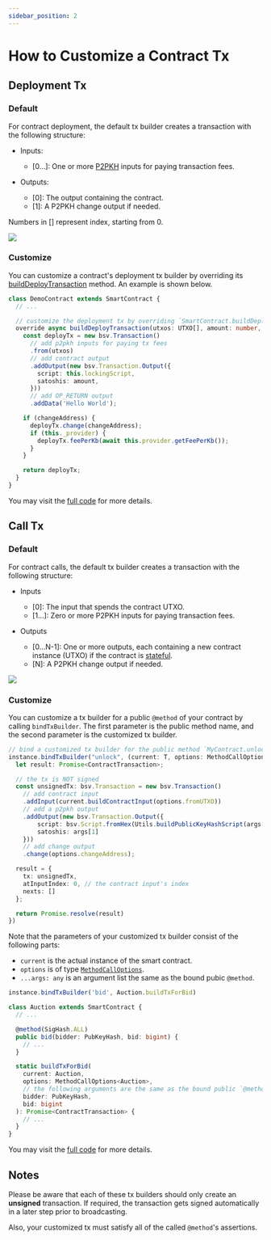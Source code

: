 ```yaml
---
sidebar_position: 2
---
```


# How to Customize a Contract Tx


## Deployment Tx

### Default
For contract deployment, the default tx builder creates a transaction with the following structure:

* Inputs:

  * [0…]: One or more [P2PKH](https://learnmeabitcoin.com/technical/p2pkh) inputs for paying transaction fees.

* Outputs:

  * [0]: The output containing the contract.
  * [1]: A P2PKH change output if needed.

Numbers in [] represent index, starting from 0.

![](https://lucid.app/publicSegments/view/5242c7cb-d30d-4a92-826c-4d6290e2af04/image.png)

### Customize
You can customize a contract's deployment tx builder by overriding its [buildDeployTransaction](../how-to-write-a-contract/built-ins#builddeploytransaction) method. An example is shown below.

```ts
class DemoContract extends SmartContract {
  // ...

  // customize the deployment tx by overriding `SmartContract.buildDeployTransaction` method
  override async buildDeployTransaction(utxos: UTXO[], amount: number, changeAddress?: bsv.Address | string): Promise<bsv.Transaction> {
    const deployTx = new bsv.Transaction()
      // add p2pkh inputs for paying tx fees
      .from(utxos)
      // add contract output
      .addOutput(new bsv.Transaction.Output({
        script: this.lockingScript,
        satoshis: amount,
      }))
      // add OP_RETURN output
      .addData('Hello World');

    if (changeAddress) {
      deployTx.change(changeAddress);
      if (this._provider) {
        deployTx.feePerKb(await this.provider.getFeePerKb());
      }
    }

    return deployTx;
  }
}
```

You may visit the [full code](https://github.com/sCrypt-Inc/boilerplate/blob/f63c37038a03bc51267e816d9441969d3e1d2ece/src/contracts/auction.ts#L100-L127) for more details.

## Call Tx

### Default
For contract calls, the default tx builder creates a transaction with the following structure:

* Inputs

  * [0]: The input that spends the contract UTXO.
  * [1…]: Zero or more P2PKH inputs for paying transaction fees.

* Outputs

  * [0…N-1]: One or more outputs, each containing a new contract instance (UTXO) if the contract is [stateful](../how-to-write-a-contract/stateful-contract).
  * [N]: A P2PKH change output if needed.

![](https://lucid.app/publicSegments/view/9dfde0f0-7275-48da-9411-057e895b5fb3/image.png)


### Customize

You can customize a tx builder for a public `@method` of your contract by calling `bindTxBuilder`. The first parameter is the public method name, and the second parameter is the customized tx builder.

```ts
// bind a customized tx builder for the public method `MyContract.unlock`
instance.bindTxBuilder("unlock", (current: T, options: MethodCallOptions<T>, ...args: any) => { 
  let result: Promise<ContractTransaction>;

  // the tx is NOT signed
  const unsignedTx: bsv.Transaction = new bsv.Transaction()
    // add contract input
    .addInput(current.buildContractInput(options.fromUTXO))
    // add a p2pkh output
    .addOutput(new bsv.Transaction.Output({
        script: bsv.Script.fromHex(Utils.buildPublicKeyHashScript(args[0])),
        satoshis: args[1]
    }))
    // add change output
    .change(options.changeAddress);

  result = {
    tx: unsignedTx,
    atInputIndex: 0, // the contract input's index
    nexts: []
  };

  return Promise.resolve(result)         
})
```

Note that the parameters of your customized tx builder consist of the following parts:

- `current` is the actual instance of the smart contract.
- `options` is of type [`MethodCallOptions`](../how-to-test-a-contract.md#methodcalloptions).
- `...args: any` is an argument list the same as the bound pubic `@method`.

```ts
instance.bindTxBuilder('bid', Auction.buildTxForBid)

class Auction extends SmartContract {
  // ...

  @method(SigHash.ALL)
  public bid(bidder: PubKeyHash, bid: bigint) {
    // ...
  }

  static buildTxForBid(
    current: Auction,
    options: MethodCallOptions<Auction>,
    // the following arguments are the same as the bound public `@method`
    bidder: PubKeyHash,
    bid: bigint
  ): Promise<ContractTransaction> {
    // ...
  }
}
```

You may visit the [full code](https://github.com/sCrypt-Inc/boilerplate/blob/f63c37038a03bc51267e816d9441969d3e1d2ece/src/contracts/auction.ts#L130-L172) for more details.

## Notes

Please be aware that each of these tx builders should only create an **unsigned** transaction. If required, the transaction gets signed automatically in a later step prior to broadcasting.

Also, your customized tx must satisfy all of the called `@method`'s assertions.
